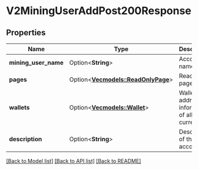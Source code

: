 # V2MiningUserAddPost200Response

## Properties

Name | Type | Description | Notes
------------ | ------------- | ------------- | -------------
**mining_user_name** | Option<**String**> | Account name | [optional]
**pages** | Option<[**Vec<models::ReadOnlyPage>**](ReadOnlyPage.md)> | Read-only page data | [optional]
**wallets** | Option<[**Vec<models::Wallet>**](Wallet.md)> | Wallet address information of all currencies | [optional]
**description** | Option<**String**> | Description of the account | [optional]

[[Back to Model list]](../README.md#documentation-for-models) [[Back to API list]](../README.md#documentation-for-api-endpoints) [[Back to README]](../README.md)


